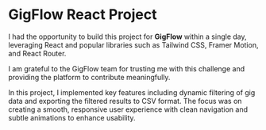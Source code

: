 # GigFlow React Project

I had the opportunity to build this project for **GigFlow** within a single day, leveraging React and popular libraries such as Tailwind CSS, Framer Motion, and React Router.  

I am grateful to the GigFlow team for trusting me with this challenge and providing the platform to contribute meaningfully.  

In this project, I implemented key features including dynamic filtering of gig data and exporting the filtered results to CSV format. The focus was on creating a smooth, responsive user experience with clean navigation and subtle animations to enhance usability.
